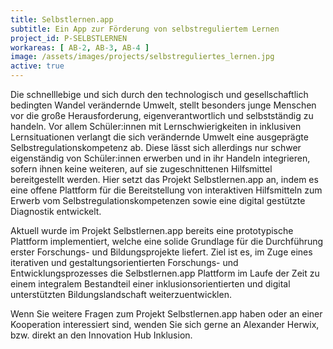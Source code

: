 ```yaml
---
title: Selbstlernen.app
subtitle: Ein App zur Förderung von selbstreguliertem Lernen
project_id: P-SELBSTLERNEN
workareas: [ AB-2, AB-3, AB-4 ]
image: /assets/images/projects/selbstreguliertes_lernen.jpg
active: true
---
```

Die schnelllebige und sich durch den technologisch und gesellschaftlich bedingten Wandel verändernde Umwelt, stellt besonders junge Menschen vor die große Herausforderung, eigenverantwortlich und selbstständig zu handeln. Vor allem Schüler:innen mit Lernschwierigkeiten in inklusiven Lernsituationen verlangt die sich verändernde Umwelt eine ausgeprägte Selbstregulationskompetenz ab. Diese lässt sich allerdings nur schwer eigenständig von Schüler:innen erwerben und in ihr Handeln integrieren, sofern ihnen keine weiteren, auf sie zugeschnittenen Hilfsmittel bereitgestellt werden. Hier setzt das Projekt Selbstlernen.app an, indem es eine offene Plattform für die Bereitstellung von interaktiven Hilfsmitteln zum Erwerb vom Selbstregulationskompetenzen sowie eine digital gestützte Diagnostik entwickelt.

Aktuell wurde im Projekt Selbstlernen.app bereits eine prototypische Plattform implementiert, welche eine solide Grundlage für die Durchführung erster Forschungs- und Bildungsprojekte liefert. Ziel ist es, im Zuge eines iterativen und gestaltungsorientierten Forschungs- und Entwicklungsprozesses die Selbstlernen.app Plattform im Laufe der Zeit zu einem integralem Bestandteil einer inklusionsorientierten und digital unterstützten Bildungslandschaft weiterzuentwicklen.

Wenn Sie weitere Fragen zum Projekt Selbstlernen.app haben oder an einer Kooperation interessiert sind, wenden Sie sich gerne an Alexander Herwix, bzw. direkt an den Innovation Hub Inklusion.
 